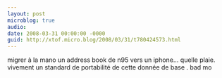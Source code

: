 ```yaml
---
layout: post
microblog: true
audio: 
date: 2008-03-31 00:00:00 -0000
guid: http://xtof.micro.blog/2008/03/31/t780424573.html
---
```

migrer à la mano un address book de n95 vers un iphone... quelle plaie. vivement un standard de portabilité de cette donnée de base . bad mo
